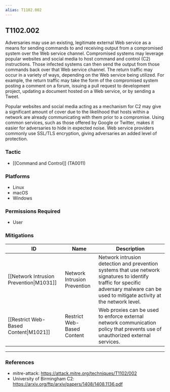 ```yaml
---
alias: T1102.002
---
```


## T1102.002

Adversaries may use an existing, legitimate external Web service as a means for sending commands to and receiving output from a compromised system over the Web service channel. Compromised systems may leverage popular websites and social media to host command and control (C2) instructions. Those infected systems can then send the output from those commands back over that Web service channel. The return traffic may occur in a variety of ways, depending on the Web service being utilized. For example, the return traffic may take the form of the compromised system posting a comment on a forum, issuing a pull request to development project, updating a document hosted on a Web service, or by sending a Tweet. 

Popular websites and social media acting as a mechanism for C2 may give a significant amount of cover due to the likelihood that hosts within a network are already communicating with them prior to a compromise. Using common services, such as those offered by Google or Twitter, makes it easier for adversaries to hide in expected noise. Web service providers commonly use SSL/TLS encryption, giving adversaries an added level of protection. 


### Tactic
- [[Command and Control]] (TA0011)

### Platforms
- Linux
- macOS
- Windows

### Permissions Required
- User

### Mitigations

| ID | Name | Description |
| --- | --- | --- |
| [[Network Intrusion Prevention\|M1031]] | Network Intrusion Prevention | Network intrusion detection and prevention systems that use network signatures to identify traffic for specific adversary malware can be used to mitigate activity at the network level. |
| [[Restrict Web-Based Content\|M1021]] | Restrict Web-Based Content | Web proxies can be used to enforce external network communication policy that prevents use of unauthorized external services. |


---
### References

- mitre-attack: https://attack.mitre.org/techniques/T1102/002
- University of Birmingham C2: https://arxiv.org/ftp/arxiv/papers/1408/1408.1136.pdf
